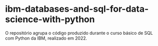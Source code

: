 # ibm-databases-and-sql-for-data-science-with-python
O repositório agrupa o código produzido durante o curso básico de SQL com Python da IBM, realizado em 2022.
